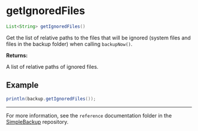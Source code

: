 # getIgnoredFiles

```java
List<String> getIgnoredFiles()
```
Get the list of relative paths to the files that will be ignored (system files and files in the backup folder) when calling `backupNow()`. 

**Returns:**

A list of relative paths of ignored files.

## Example

```java
println(backup.getIgnoredFiles());
```

---

For more information, see the `reference` documentation folder in the [SimpleBackup](https://github.com/domizai/SimpleBackup) repository.

<br>
